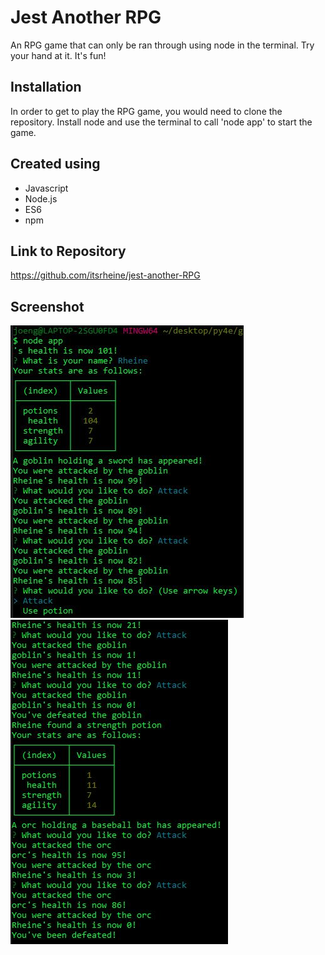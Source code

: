 # Jest Another RPG
An RPG game that can only be ran through using node in the terminal.
Try your hand at it.  It's fun!

## Installation
In order to get to play the RPG game, you would need to clone the repository.
Install node and use the terminal to call 'node app' to start the game.

## Created using
* Javascript
* Node.js
* ES6
* npm

## Link to Repository
https://github.com/itsrheine/jest-another-RPG

## Screenshot
![Screenshot](sc/sc1.JPG) <br>
![Screenshot](sc/sc2.JPG)
